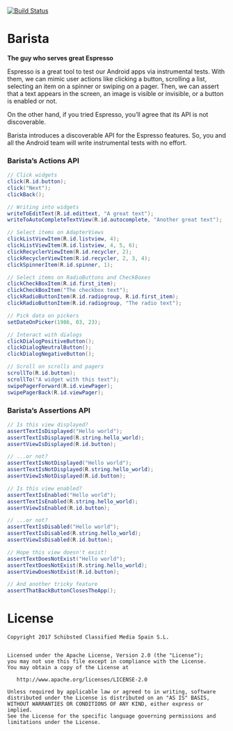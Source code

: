 [![Build Status](https://travis.schibsted.io/scmspain/barista.svg?token=3kFC3MqgXJW7rpZEMFFo&branch=master)](https://travis.schibsted.io/scmspain/barista)

# Barista
**The guy who serves great Espresso**

Espresso is a great tool to test our Android apps via instrumental tests. With them, we can mimic user actions like clicking a button, scrolling a list, selecting an item on a spinner or swiping on a pager. Then, we can assert that a text appears in the screen, an image is visible or invisible, or a button is enabled or not.

On the other hand, if you tried Espresso, you’ll agree that its API is not discoverable.

Barista introduces a discoverable API for the Espresso features. So, you and all the Android team will write instrumental tests with no effort. 

### Barista’s Actions API
```java
// Click widgets
click(R.id.button);
click("Next");
clickBack();

// Writing into widgets
writeToEditText(R.id.edittext, "A great text");
writeToAutoCompleteTextView(R.id.autocomplete, "Another great text");

// Select items on AdapterViews
clickListViewItem(R.id.listview, 4);
clickListViewItem(R.id.listview, 4, 5, 6);
clickRecyclerViewItem(R.id.recycler, 2);
clickRecyclerViewItem(R.id.recycler, 2, 3, 4);
clickSpinnerItem(R.id.spinner, 1);

// Select items on RadioButtons and CheckBoxes
clickCheckBoxItem(R.id.first_item);
clickCheckBoxItem("The checkbox text");
clickRadioButtonItem(R.id.radiogroup, R.id.first_item);
clickRadioButtonItem(R.id.radiogroup, "The radio text");

// Pick data on pickers
setDateOnPicker(1986, 03, 23);

// Interact with dialogs
clickDialogPositiveButton();
clickDialogNeutralButton();
clickDialogNegativeButton();

// Scroll on scrolls and pagers
scrollTo(R.id.button);
scrollTo("A widget with this text");
swipePagerForward(R.id.viewPager);
swipePagerBack(R.id.viewPager);
```

### Barista’s Assertions API
```java
// Is this view displayed?
assertTextIsDisplayed("Hello world");
assertTextIsDisplayed(R.string.hello_world);
assertViewIsDisplayed(R.id.button);

// ...or not?
assertTextIsNotDisplayed("Hello world");
assertTextIsNotDisplayed(R.string.hello_world);
assertViewIsNotDisplayed(R.id.button);

// Is this view enabled?
assertTextIsEnabled("Hello world");
assertTextIsEnabled(R.string.hello_world);
assertViewIsEnabled(R.id.button);

// ...or not?
assertTextIsDisabled("Hello world");
assertTextIsDisabled(R.string.hello_world);
assertViewIsDisabled(R.id.button);

// Hope this view doesn't exist!
assertTextDoesNotExist("Hello world");
assertTextDoesNotExist(R.string.hello_world);
assertViewDoesNotExist(R.id.button);

// And another tricky feature
assertThatBackButtonClosesTheApp();
```
# License

```
Copyright 2017 Schibsted Classified Media Spain S.L.


Licensed under the Apache License, Version 2.0 (the "License");
you may not use this file except in compliance with the License.
You may obtain a copy of the License at

   http://www.apache.org/licenses/LICENSE-2.0

Unless required by applicable law or agreed to in writing, software
distributed under the License is distributed on an "AS IS" BASIS,
WITHOUT WARRANTIES OR CONDITIONS OF ANY KIND, either express or implied.
See the License for the specific language governing permissions and
limitations under the License.
```
